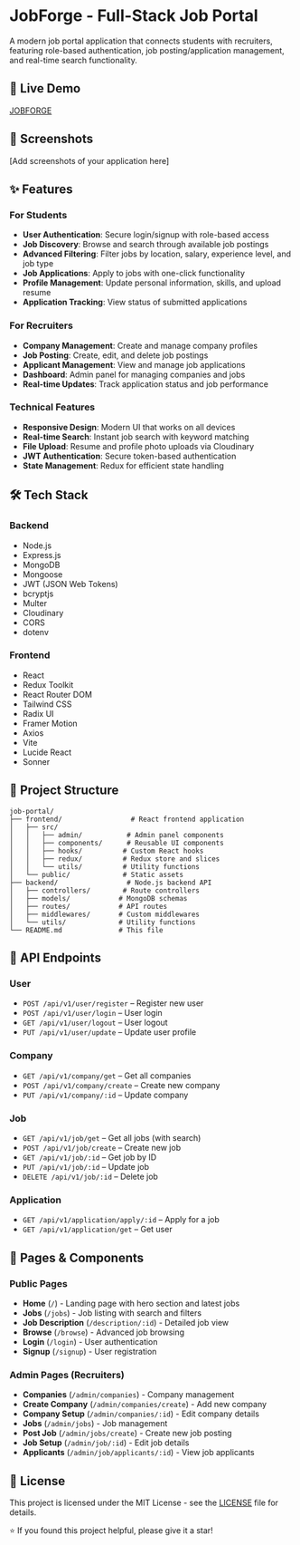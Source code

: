 # JobForge - Full-Stack Job Portal

A modern job portal application that connects students with recruiters, featuring role-based authentication, job posting/application management, and real-time search functionality.


## 🚀 Live Demo

[JOBFORGE](https://job-portal-cnof.onrender.com)


## 📱 Screenshots

[Add screenshots of your application here]


## ✨ Features

### For Students
- **User Authentication**: Secure login/signup with role-based access
- **Job Discovery**: Browse and search through available job postings
- **Advanced Filtering**: Filter jobs by location, salary, experience level, and job type
- **Job Applications**: Apply to jobs with one-click functionality
- **Profile Management**: Update personal information, skills, and upload resume
- **Application Tracking**: View status of submitted applications

### For Recruiters
- **Company Management**: Create and manage company profiles
- **Job Posting**: Create, edit, and delete job postings
- **Applicant Management**: View and manage job applications
- **Dashboard**: Admin panel for managing companies and jobs
- **Real-time Updates**: Track application status and job performance

### Technical Features
- **Responsive Design**: Modern UI that works on all devices
- **Real-time Search**: Instant job search with keyword matching
- **File Upload**: Resume and profile photo uploads via Cloudinary
- **JWT Authentication**: Secure token-based authentication
- **State Management**: Redux for efficient state handling


## 🛠️ Tech Stack

### Backend
- Node.js
- Express.js
- MongoDB
- Mongoose
- JWT (JSON Web Tokens)
- bcryptjs
- Multer
- Cloudinary
- CORS
- dotenv

### Frontend
- React
- Redux Toolkit
- React Router DOM
- Tailwind CSS
- Radix UI
- Framer Motion
- Axios
- Vite
- Lucide React
- Sonner


## 📁 Project Structure

```
job-portal/
├── frontend/                 # React frontend application
│   ├── src/
│   │   ├── admin/           # Admin panel components
│   │   ├── components/      # Reusable UI components
│   │   ├── hooks/          # Custom React hooks
│   │   ├── redux/          # Redux store and slices
│   │   └── utils/          # Utility functions
│   └── public/             # Static assets
├── backend/                 # Node.js backend API
│   ├── controllers/        # Route controllers
│   ├── models/            # MongoDB schemas
│   ├── routes/            # API routes
│   ├── middlewares/       # Custom middlewares
│   └── utils/             # Utility functions
└── README.md              # This file
```


## 🔧 API Endpoints

### User
- `POST /api/v1/user/register` – Register new user
- `POST /api/v1/user/login` – User login
- `GET /api/v1/user/logout` – User logout
- `PUT /api/v1/user/update` – Update user profile

### Company
- `GET /api/v1/company/get` – Get all companies
- `POST /api/v1/company/create` – Create new company
- `PUT /api/v1/company/:id` – Update company

### Job
- `GET /api/v1/job/get` – Get all jobs (with search)
- `POST /api/v1/job/create` – Create new job
- `GET /api/v1/job/:id` – Get job by ID
- `PUT /api/v1/job/:id` – Update job
- `DELETE /api/v1/job/:id` – Delete job

### Application
- `GET /api/v1/application/apply/:id` – Apply for a job
- `GET /api/v1/application/get` – Get user 


## 📱 Pages & Components

### Public Pages
- **Home** (`/`) - Landing page with hero section and latest jobs
- **Jobs** (`/jobs`) - Job listing with search and filters
- **Job Description** (`/description/:id`) - Detailed job view
- **Browse** (`/browse`) - Advanced job browsing
- **Login** (`/login`) - User authentication
- **Signup** (`/signup`) - User registration

### Admin Pages (Recruiters)
- **Companies** (`/admin/companies`) - Company management
- **Create Company** (`/admin/companies/create`) - Add new company
- **Company Setup** (`/admin/companies/:id`) - Edit company details
- **Jobs** (`/admin/jobs`) - Job management
- **Post Job** (`/admin/jobs/create`) - Create new job posting
- **Job Setup** (`/admin/job/:id`) - Edit job details
- **Applicants** (`/admin/job/applicants/:id`) - View job applicants

## 📄 License

This project is licensed under the MIT License - see the [LICENSE](LICENSE) file for details.

⭐ If you found this project helpful, please give it a star!

